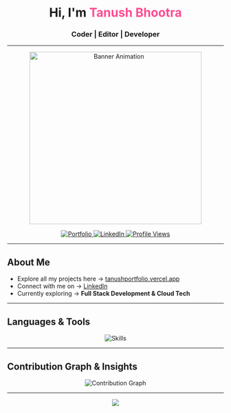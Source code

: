 
<h1 align="center">Hi, I'm <span style="color:#ff4b91;">Tanush Bhootra</span></h1>
<h3 align="center">Coder | Editor | Developer</h3>

---

<p align="center">
  <img src="https://media2.giphy.com/media/v1.Y2lkPTc5MGI3NjExcGFoZzVvdDAzeDIzbnB0Mm1pZTBlYXZ5ZXp6NHVvcXlkZjhtcDR6cCZlcD12MV9pbnRlcm5hbF9naWZfYnlfaWQmY3Q9Zw/S9d8XB557e8phGLBVS/giphy.gif" width="400" alt="Banner Animation" />
</p>
<p align="center">
  <a href="https://tanushportfolio.vercel.app/" target="_blank">
    <img src="https://img.shields.io/badge/Portfolio-Visit-blueviolet?style=for-the-badge&logo=vercel" alt="Portfolio"/>
  </a>
  <a href="https://linkedin.com/in/tanushbhootra576" target="_blank">
    <img src="https://img.shields.io/badge/LinkedIn-Connect-blue?style=for-the-badge&logo=linkedin" alt="LinkedIn"/>
  </a>
  <a href="https://github.com/tanushbhootra576" target="_blank">
    <img src="https://komarev.com/ghpvc/?username=tanushbhootra576&label=Profile%20Views&color=blueviolet&style=for-the-badge" alt="Profile Views"/>
  </a>
</p>

---

## About Me  
- Explore all my projects here → [tanushportfolio.vercel.app](https://tanushportfolio.vercel.app/)  
- Connect with me on → [LinkedIn](https://linkedin.com/in/tanushbhootra576)  
- Currently exploring → **Full Stack Development & Cloud Tech**  

---

##  Languages & Tools  

<p align="center">
  <img src="https://skillicons.dev/icons?i=c,cpp,python,java,html,css,js,ts,matlab,react,next,nodejs,tailwind,git,github,vercel,postman&perline=7" alt="Skills" />
</p>





---

## Contribution Graph & Insights

<p align="center">
  <img src="https://github-readme-activity-graph.vercel.app/graph?username=tanushbhootra576&theme=radical&area=true&hide_border=true" alt="Contribution Graph"/>
</p>



---

<p align="center">
  <img src="https://media.giphy.com/media/v1.Y2lkPWVjZjA1ZTQ3Y2p5czRjZWxkYzJ2YWZ2cmR2dWY0dHBjMTBvdWFrandrYjM3MHhhNiZlcD12MV9naWZzX3JlbGF0ZWQmY3Q9Zw/l1IY5CmYbirEsXWPm/giphy.gif"/>
</p>
